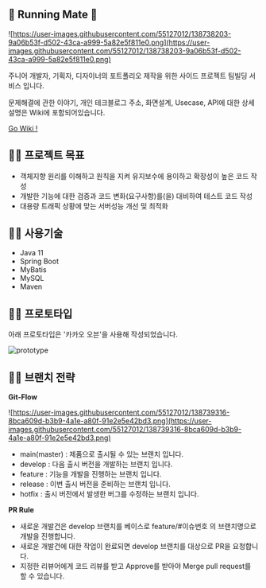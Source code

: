 ## 🏃 Running Mate 🏃

![https://user-images.githubusercontent.com/55127012/138738203-9a06b53f-d502-43ca-a999-5a82e5f811e0.png](https://user-images.githubusercontent.com/55127012/138738203-9a06b53f-d502-43ca-a999-5a82e5f811e0.png)

주니어 개발자, 기획자, 디자이너의 포트폴리오 제작을 위한 사이드 프로젝트 팀빌딩 서비스 입니다.

문제해결에 관한 이야기, 개인 테크블로그 주소, 화면설계, Usecase, API에 대한 상세 설명은 Wiki에 포함되어있습니다.

[Go Wiki !](https://github.com/f-lab-edu/running-mate/wiki)

## 🏃‍♂️ 프로젝트 목표

- 객체지향 원리를 이해하고 원칙을 지켜 유지보수에 용이하고 확장성이 높은 코드 작성
- 개발한 기능에 대한 검증과 코드 변화(요구사항)를(을) 대비하여 테스트 코드 작성
- 대용량 트래픽 상황에 맞는 서버성능 개선 및 최적화

## 🏃‍♂️ 사용기술

- Java 11
- Spring Boot
- MyBatis
- MySQL
- Maven

## 🏃‍♂️ 프로토타입

아래 프로토타입은 '카카오 오븐'을 사용해 작성되었습니다.

![prototype](https://user-images.githubusercontent.com/55127012/141405470-7f1910fa-d68b-4130-aa3a-f3bc44704425.png)

## 🏃‍♂️ 브랜치 전략

**Git-Flow**

![https://user-images.githubusercontent.com/55127012/138739316-8bca609d-b3b9-4a1e-a80f-91e2e5e42bd3.png](https://user-images.githubusercontent.com/55127012/138739316-8bca609d-b3b9-4a1e-a80f-91e2e5e42bd3.png)

- main(master) : 제품으로 출시될 수 있는 브랜치 입니다.
- develop : 다음 출시 버전을 개발하는 브랜치 입니다.
- feature : 기능을 개발을 진행하는 브랜치 입니다.
- release : 이번 출시 버전을 준비하는 브랜치 입니다.
- hotfix : 출시 버전에서 발생한 버그를 수정하는 브랜치 입니다.

**PR Rule**

- 새로운 개발건은 develop 브랜치를 베이스로 feature/#이슈번호 의 브랜치명으로 개발을 진행합니다.
- 새로운 개발건에 대한 작업이 완료되면 develop 브랜치를 대상으로 PR을 요청합니다.
- 지정한 리뷰어에게 코드 리뷰를 받고 Approve를 받아야 Merge pull request를 할 수 있습니다.
